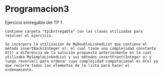 # Programacion3

Ejercicio entregable del TP 1:

	Contiene carpeta "tp1Entregable" con las clases utilizadas para resolver el ejercicio.
	
	Se incorpora la utilización de MyDoubleLinkedList que contiene el método insertBack(Integer o), el cual tiene una complejidad constante O(1) a diferencia de la solución propuesta anteriormente en la cual utilizaba MySimpleLinkedList y sus métodos insertFront(Integer o) y luego reverse() para ordenar cuya complejidad computacional es O(n) ya que recorre todos los elementos de la lista para hacer el ordenamiento.
		
